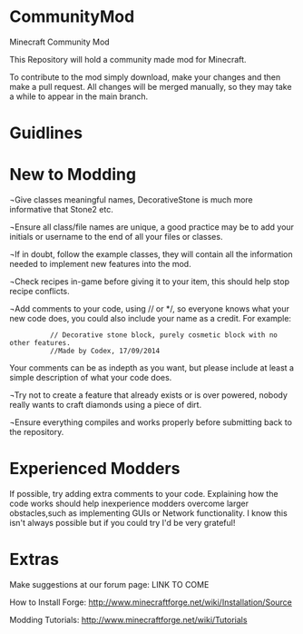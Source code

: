 CommunityMod
============

Minecraft Community Mod

This Repository will hold a community made mod for Minecraft. 

To contribute to the mod simply download, make your changes and then make a pull request. All changes will be merged manually, so they may take a while to appear in the main branch.

Guidlines
=========

New to Modding
==============

¬Give classes meaningful names, DecorativeStone is much more informative that Stone2 etc.

¬Ensure all class/file names are unique, a good practice may be to add your initials or username to the end of all your files   or classes.  

¬If in doubt, follow the example classes, they will contain all the information needed to implement new features into the mod.

¬Check recipes in-game before giving it to your item, this should help stop recipe conflicts.              

¬Add comments to your code, using // or */, so everyone knows what your new code does, you could also include your name as a    credit. For example:

              // Decorative stone block, purely cosmetic block with no other features.
              //Made by Codex, 17/09/2014
              
 Your comments can be as indepth as you want, but please include at least a simple description of what your code does.

¬Try not to create a feature that already exists or is over powered, nobody really wants to craft diamonds using a piece of dirt.

¬Ensure everything compiles and works properly before submitting back to the repository.

Experienced Modders
===================

If possible, try adding extra comments to your code. Explaining how the code works should help inexperience modders overcome larger obstacles,such as implementing GUIs or Network functionality. I know this isn't always possible but if you could try I'd be very grateful!

Extras
======

Make suggestions at our forum page: LINK TO COME

How to Install Forge: http://www.minecraftforge.net/wiki/Installation/Source

Modding Tutorials: http://www.minecraftforge.net/wiki/Tutorials
